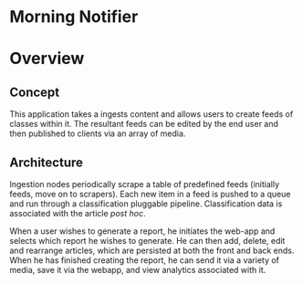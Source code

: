 # Morning Notifier
# Overview

## Concept
This application takes a ingests content and allows users to create feeds of classes within it. The resultant feeds can be edited by the end user and then published to clients via an array of media.

## Architecture

Ingestion nodes periodically scrape a table of predefined feeds (initially feeds, move on to scrapers). Each new item in a feed is pushed to a queue and run through a classification pluggable pipeline. Classification data is associated with the article *post hoc*. 

When a user wishes to generate a report, he initiates the web-app and selects which report he wishes to generate. He can then add, delete, edit and rearrange articles, which are persisted at both the front and back ends. When he has finished creating the report, he can send it via a variety of media, save it via the webapp, and view analytics associated with it. 


